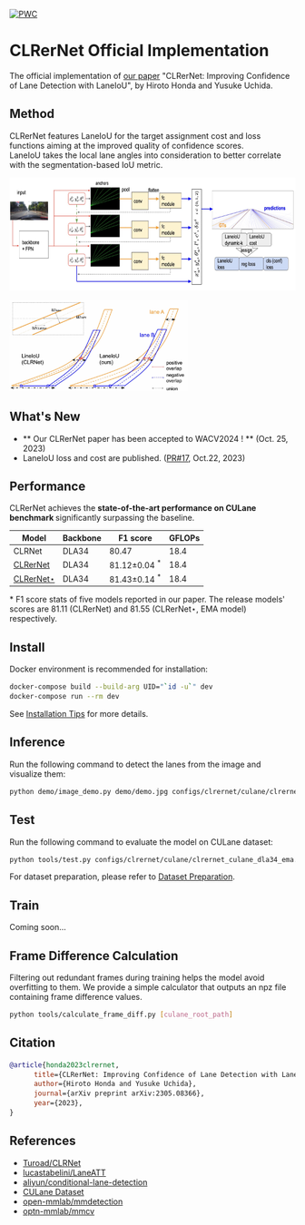 [![PWC](https://img.shields.io/endpoint.svg?url=https://paperswithcode.com/badge/clrernet-improving-confidence-of-lane/lane-detection-on-culane)](https://paperswithcode.com/sota/lane-detection-on-culane?p=clrernet-improving-confidence-of-lane)

# CLRerNet Official Implementation

The official implementation of [our paper](https://arxiv.org/abs/2305.08366) "CLRerNet: Improving Confidence of Lane Detection with LaneIoU", by Hiroto Honda and Yusuke Uchida.

## Method

CLRerNet features LaneIoU for the target assignment cost and loss functions aiming at the improved quality of confidence scores.<br>
LaneIoU takes the local lane angles into consideration to better correlate with the segmentation-based IoU metric.

<p align="left"> <img src="docs/figures/clrernet.jpg" height="200"\></p>
<p align="left"> <img src="docs/figures/laneiou.jpg" height="160"\></p>

## What's New

- ** Our CLRerNet paper has been accepted to WACV2024 ! ** (Oct. 25, 2023)
- LaneIoU loss and cost are published. ([PR#17](https://github.com/hirotomusiker/CLRerNet/pull/17), Oct.22, 2023)


## Performance

CLRerNet achieves the <b>state-of-the-art performance on CULane benchmark </b> significantly surpassing the baseline.

Model           | Backbone | F1 score | GFLOPs
---             | ---      | ---           | ---
CLRNet        | DLA34    | 80.47  | 18.4
[CLRerNet](https://github.com/hirotomusiker/CLRerNet/releases/download/v0.1.0/clrernet_culane_dla34.pth)        | DLA34    | 81.12&pm;0.04 <sup>*</sup>| 18.4
[CLRerNet&#8902;](https://github.com/hirotomusiker/CLRerNet/releases/download/v0.1.0/clrernet_culane_dla34_ema.pth) | DLA34    | 81.43&pm;0.14 <sup>*</sup> | 18.4


\* F1 score stats of five models reported in our paper. The release models' scores are 81.11 (CLRerNet) and 81.55 (CLRerNet&#8902;, EMA model) respectively.

## Install

Docker environment is recommended for installation:
```bash
docker-compose build --build-arg UID="`id -u`" dev
docker-compose run --rm dev
```

See [Installation Tips](docs/INSTALL.md) for more details.

## Inference

Run the following command to detect the lanes from the image and visualize them:
```bash
python demo/image_demo.py demo/demo.jpg configs/clrernet/culane/clrernet_culane_dla34_ema.py clrernet_culane_dla34_ema.pth --out-file=result.png
```

## Test

Run the following command to evaluate the model on CULane dataset:

```bash
python tools/test.py configs/clrernet/culane/clrernet_culane_dla34_ema.py clrernet_culane_dla34_ema.pth
```

For dataset preparation, please refer to [Dataset Preparation](docs/DATASETS.md).

## Train

Coming soon...

## Frame Difference Calculation

Filtering out redundant frames during training helps the model avoid overfitting to them. We provide a simple calculator that outputs an npz file containing frame difference values.

```bash
python tools/calculate_frame_diff.py [culane_root_path]
```

## Citation

```BibTeX
@article{honda2023clrernet,
      title={CLRerNet: Improving Confidence of Lane Detection with LaneIoU},
      author={Hiroto Honda and Yusuke Uchida},
      journal={arXiv preprint arXiv:2305.08366},
      year={2023},
}
```

## References

* [Turoad/CLRNet](https://github.com/Turoad/CLRNet/)
* [lucastabelini/LaneATT](https://github.com/lucastabelini/LaneATT)
* [aliyun/conditional-lane-detection](https://github.com/aliyun/conditional-lane-detection)
* [CULane Dataset](https://xingangpan.github.io/projects/CULane.html)
* [open-mmlab/mmdetection](https://github.com/open-mmlab/mmdetection)
* [optn-mmlab/mmcv](https://github.com/open-mmlab/mmcv)
